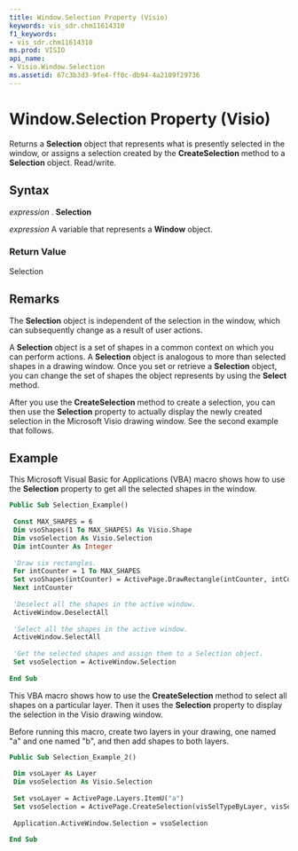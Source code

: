 ```yaml
---
title: Window.Selection Property (Visio)
keywords: vis_sdr.chm11614310
f1_keywords:
- vis_sdr.chm11614310
ms.prod: VISIO
api_name:
- Visio.Window.Selection
ms.assetid: 67c3b3d3-9fe4-ff0c-db94-4a2109f29736
---
```



# Window.Selection Property (Visio)

Returns a  **Selection** object that represents what is presently selected in the window, or assigns a selection created by the **CreateSelection** method to a **Selection** object. Read/write.


## Syntax

 _expression_ . **Selection**

 _expression_ A variable that represents a **Window** object.


### Return Value

Selection


## Remarks

The  **Selection** object is independent of the selection in the window, which can subsequently change as a result of user actions.

A  **Selection** object is a set of shapes in a common context on which you can perform actions. A **Selection** object is analogous to more than selected shapes in a drawing window. Once you set or retrieve a **Selection** object, you can change the set of shapes the object represents by using the **Select** method.

After you use the  **CreateSelection** method to create a selection, you can then use the **Selection** property to actually display the newly created selection in the Microsoft Visio drawing window. See the second example that follows.


## Example

This Microsoft Visual Basic for Applications (VBA) macro shows how to use the  **Selection** property to get all the selected shapes in the window.


```vb
Public Sub Selection_Example() 
 
 Const MAX_SHAPES = 6 
 Dim vsoShapes(1 To MAX_SHAPES) As Visio.Shape 
 Dim vsoSelection As Visio.Selection 
 Dim intCounter As Integer 
 
 'Draw six rectangles. 
 For intCounter = 1 To MAX_SHAPES 
 Set vsoShapes(intCounter) = ActivePage.DrawRectangle(intCounter, intCounter + 1, intCounter + 1, intCounter) 
 Next intCounter 
 
 'Deselect all the shapes in the active window. 
 ActiveWindow.DeselectAll 
 
 'Select all the shapes in the active window. 
 ActiveWindow.SelectAll 
 
 'Get the selected shapes and assign them to a Selection object. 
 Set vsoSelection = ActiveWindow.Selection 
 
End Sub
```

This VBA macro shows how to use the  **CreateSelection** method to select all shapes on a particular layer. Then it uses the **Selection** property to display the selection in the Visio drawing window.

Before running this macro, create two layers in your drawing, one named "a" and one named "b", and then add shapes to both layers.




```vb
Public Sub Selection_Example_2() 
 
 Dim vsoLayer As Layer 
 Dim vsoSelection As Visio.Selection 
 
 Set vsoLayer = ActivePage.Layers.ItemU("a") 
 Set vsoSelection = ActivePage.CreateSelection(visSelTypeByLayer, visSelModeSkipSuper, VsoLayer) 
 
 Application.ActiveWindow.Selection = vsoSelection 
 
End Sub
```


